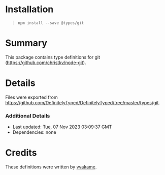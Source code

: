 # Installation
> `npm install --save @types/git`

# Summary
This package contains type definitions for git (https://github.com/christkv/node-git).

# Details
Files were exported from https://github.com/DefinitelyTyped/DefinitelyTyped/tree/master/types/git.

### Additional Details
 * Last updated: Tue, 07 Nov 2023 03:09:37 GMT
 * Dependencies: none

# Credits
These definitions were written by [vvakame](https://github.com/vvakame).
